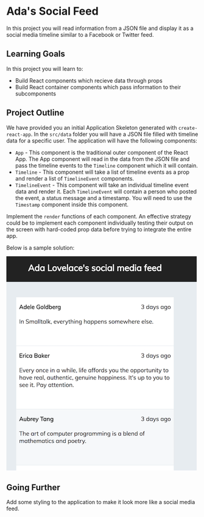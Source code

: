 
# Ada's Social Feed

In this project you will read information from a JSON file and display it as a social media timeline similar to a Facebook or Twitter feed.

## Learning Goals
In this project you will learn to:
- Build React components which recieve data through props
- Build React container components which pass information to their subcomponents

## Project Outline

We have provided you an initial Application Skeleton generated with `create-react-app`.  In the `src/data` folder you will have a JSON file filled with timeline data for a specific user.  The application will have the following components:

- `App` - This component is the traditional outer component of the React App. The App component will read in the data from the JSON file and pass the timeline events to the `Timeline` component which it will contain.
- `Timeline` - This component will take a list of timeline events as a prop and render a list of `TimelineEvent` components.
- `TimelineEvent` - This component will take an individual timeline event data and render it.  Each `TimelineEvent` will contain a person who posted the event, a status message and a timestamp.  You will need to use the `Timestamp` component inside this component.

Implement the `render` functions of each component.  An effective strategy could be to implement each component individually testing their output on the screen with hard-coded prop data before trying to integrate the entire app.

Below is a sample solution:

![Sample App](./images/example-timeline.png)

## Going Further

Add some styling to the application to make it look more like a social media feed.
